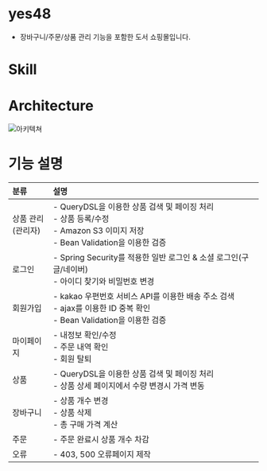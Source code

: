 # yes48
- 장바구니/주문/상품 관리 기능을 포함한 도서 쇼핑몰입니다.

# Skill

# Architecture
![아키텍쳐](https://github.com/harvee0813/yes48/assets/116448571/3b27be2b-630d-4b32-9831-ec463b47a7be)

# 기능 설명
|분류|설명|
|:--|:--|
|상품 관리</br>(관리자)|- QueryDSL을 이용한 상품 검색 및 페이징 처리 </br> - 상품 등록/수정 </br> - Amazon S3 이미지 저장 </br> - Bean Validation을 이용한 검증|
|로그인|- Spring Security를 적용한 일반 로그인 & 소셜 로그인(구글/네이버) </br> - 아이디 찾기와 비밀번호 변경|
|회원가입|- kakao 우편번호 서비스 API를 이용한 배송 주소 검색 </br> - ajax를 이용한 ID 중복 확인 </br> - Bean Validation을 이용한 검증|
|마이페이지|- 내정보 확인/수정 </br> - 주문 내역 확인 </br> - 회원 탈퇴|
|상품|- QueryDSL을 이용한 상품 검색 및 페이징 처리 </br> - 상품 상세 페이지에서 수량 변경시 가격 변동|
|장바구니|- 상품 개수 변경 </br> - 상품 삭제 </br> - 총 구매 가격 계산|
|주문|- 주문 완료시 상품 개수 차감|
|오류|- 403, 500 오류페이지 제작|
